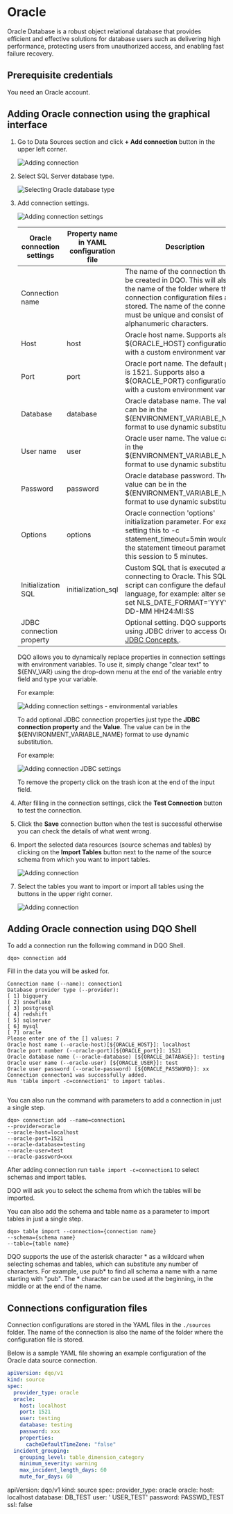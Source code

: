 # Oracle

Oracle Database is a robust object relational database that provides efficient and effective solutions for database 
users such as delivering high performance, protecting users from unauthorized access, and enabling fast failure recovery.

## Prerequisite credentials

You need an Oracle account. 

## Adding Oracle connection using the graphical interface

1. Go to Data Sources section and click **+ Add connection** button in the upper left corner.

    ![Adding connection](https://dqops.com/docs/images/working-with-dqo/adding-connections/adding-connection.jpg)

2. Select SQL Server database type.

    ![Selecting Oracle database type](https://dqops.com/docs/images/working-with-dqo/adding-connections/adding-connection-oracle.png)

3. Add connection settings.

    ![Adding connection settings](https://dqops.com/docs/images/working-with-dqo/adding-connections/connection-settings-oracle.png)

    | Oracle connection settings | Property name in YAML configuration file | Description                                                                                                                                                                                                                             | 
    |------------------------------------------|------------------------------------------|-----------------------------------------------------------------------------------------------------------------------------------------------------------------------------------------------------------------------------------------|
    | Connection name            |                                          | The name of the connection that will be created in DQO. This will also be the name of the folder where the connection configuration files are stored. The name of the connection must be unique and consist of alphanumeric characters. |
    | Host                       | host                                     | Oracle host name. Supports also a ${ORACLE_HOST} configuration with a custom environment variable.                                                                                                                                      |
    | Port                       | port                                     | Oracle port name. The default port is 1521. Supports also a ${ORACLE_PORT} configuration with a custom environment variable.                                                                                                            |
    | Database                   | database                                 | Oracle database name. The value can be in the ${ENVIRONMENT_VARIABLE_NAME} format to use dynamic substitution.                                                                                                                          |
    | User name                  | user                                     | Oracle user name. The value can be in the ${ENVIRONMENT_VARIABLE_NAME} format to use dynamic substitution.                                                                                                                              |
    | Password                   | password                                 | Oracle database password. The value can be in the ${ENVIRONMENT_VARIABLE_NAME} format to use dynamic substitution.                                                                                                                      |
    | Options                    | options                                  | Oracle connection 'options' initialization parameter. For example setting this to -c statement_timeout=5min would set the statement timeout parameter for this session to 5 minutes.                                                    |
    | Initialization SQL         | initialization_sql                       | Custom SQL that is executed after connecting to Oracle. This SQL script can configure the default language, for example: alter session set NLS_DATE_FORMAT='YYYY-DD-MM HH24:MI:SS                                                       |
    | JDBC connection property   |                                          | Optional setting. DQO supports using JDBC driver to access Oracle. [JDBC Concepts.](https://docs.oracle.com/en/database/oracle/oracle-database/23/jjdbc/introducing-JDBC.html).                                                         |
    
    DQO allows you to dynamically replace properties in connection settings with environment variables. To use it, simply
    change "clear text" to ${ENV_VAR} using the drop-down menu at the end of the variable entry field and type your variable.

    For example:

    ![Adding connection settings - environmental variables](https://dqops.com/docs/images/working-with-dqo/adding-connections/connection-settings-envvar.jpg)

    To add optional JDBC connection properties just type the **JDBC connection property** and the **Value**. The value
    can be in the ${ENVIRONMENT_VARIABLE_NAME} format to use dynamic substitution.

    For example:

    ![Adding connection JDBC settings](https://dqops.com/docs/images/working-with-dqo/adding-connections/connection-settings-JDBC-properties.jpg)

    To remove the property click on the trash icon at the end of the input field.

4. After filling in the connection settings, click the **Test Connection** button to test the connection.
5. Click the **Save** connection button when the test is successful otherwise you can check the details of what went wrong.
6. Import the selected data resources (source schemas and tables) by clicking on the **Import Tables** button next to
   the name of the source schema from which you want to import tables.

    ![Adding connection](https://dqops.com/docs/images/working-with-dqo/adding-connections/importing-schemas.jpg)

7. Select the tables you want to import or import all tables using the buttons in the upper right corner.

    ![Adding connection](https://dqops.com/docs/images/working-with-dqo/adding-connections/importing-tables.jpg)

## Adding Oracle connection using DQO Shell

To add a connection run the following command in DQO Shell.

```
dqo> connection add
```

Fill in the data you will be asked for.

```
Connection name (--name): connection1
Database provider type (--provider): 
[ 1] bigquery
[ 2] snowflake
[ 3] postgresql
[ 4] redshift
[ 5] sqlserver
[ 6] mysql
[ 7] oracle
Please enter one of the [] values: 7
Oracle host name (--oracle-host)[${ORACLE_HOST}]: localhost
Oracle port number (--oracle-port)[${ORACLE_port}]: 1521
Oracle database name (--oracle-database) [${ORACLE_DATABASE}]: testing
Oracle user name (--oracle-user) [${ORACLE_USER}]: test
Oracle user password (--oracle-password) [${ORACLE_PASSWORD}]: xx
Connection connecton1 was successfully added.
Run 'table import -c=connection1' to import tables.


```

You can also run the command with parameters to add a connection in just a single step.

```
dqo> connection add --name=connection1
--provider=oracle
--oracle-host=localhost
--oracle-port=1521
--oracle-database=testing
--oracle-user=test
--oracle-password=xxx
```

After adding connection run `table import -c=connection1` to select schemas and import tables.

DQO will ask you to select the schema from which the tables will be imported.

You can also add the schema and table name as a parameter to import tables in just a single step.

```
dqo> table import --connection={connection name}
--schema={schema name}
--table={table name}
```
DQO supports the use of the asterisk character * as a wildcard when selecting schemas and tables, which can substitute
any number of characters. For example, use  pub* to find all schema a name with a name starting with "pub". The *
character can be used at the beginning, in the middle or at the end of the name.

## Connections configuration files

Connection configurations are stored in the YAML files in the `./sources` folder. The name of the connection is also
the name of the folder where the configuration file is stored.

Below is a sample YAML file showing an example configuration of the Oracle data source connection.

``` yaml
apiVersion: dqo/v1
kind: source
spec:
  provider_type: oracle
  oracle:
    host: localhost
    port: 1521
    user: testing
    database: testing
    password: xxx
    properties:
      cacheDefaultTimeZone: "false"
  incident_grouping:
    grouping_level: table_dimension_category
    minimum_severity: warning
    max_incident_length_days: 60
    mute_for_days: 60
```
apiVersion: dqo/v1
kind: source
spec:
provider_type: oracle
oracle:
host: localhost
database: DB_TEST
user: ' USER_TEST'
password: PASSWD_TEST
ssl: false